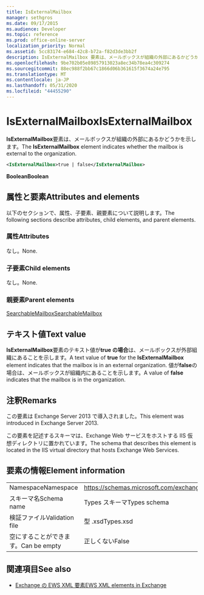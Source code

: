 ```yaml
---
title: IsExternalMailbox
manager: sethgros
ms.date: 09/17/2015
ms.audience: Developer
ms.topic: reference
ms.prod: office-online-server
localization_priority: Normal
ms.assetid: 5cc83174-e684-42c8-b72a-f82d3de3bb2f
description: IsExternalMailbox 要素は、メールボックスが組織の外部にあるかどうかを示します。
ms.openlocfilehash: 9be702b05e89857913023a8ec34b78ea4c309274
ms.sourcegitcommit: 88ec988f2bb67c1866d06b361615f3674a24e795
ms.translationtype: MT
ms.contentlocale: ja-JP
ms.lasthandoff: 05/31/2020
ms.locfileid: "44455290"
---
```

# <a name="isexternalmailbox"></a><span data-ttu-id="821c9-103">IsExternalMailbox</span><span class="sxs-lookup"><span data-stu-id="821c9-103">IsExternalMailbox</span></span>

<span data-ttu-id="821c9-104">**IsExternalMailbox**要素は、メールボックスが組織の外部にあるかどうかを示します。</span><span class="sxs-lookup"><span data-stu-id="821c9-104">The **IsExternalMailbox** element indicates whether the mailbox is external to the organization.</span></span> 
  
```XML
<IsExternalMailbox>true | false</IsExternalMailbox>
```

 <span data-ttu-id="821c9-105">**Boolean**</span><span class="sxs-lookup"><span data-stu-id="821c9-105">**Boolean**</span></span>
## <a name="attributes-and-elements"></a><span data-ttu-id="821c9-106">属性と要素</span><span class="sxs-lookup"><span data-stu-id="821c9-106">Attributes and elements</span></span>

<span data-ttu-id="821c9-107">以下のセクションで、属性、子要素、親要素について説明します。</span><span class="sxs-lookup"><span data-stu-id="821c9-107">The following sections describe attributes, child elements, and parent elements.</span></span>
  
### <a name="attributes"></a><span data-ttu-id="821c9-108">属性</span><span class="sxs-lookup"><span data-stu-id="821c9-108">Attributes</span></span>

<span data-ttu-id="821c9-109">なし。</span><span class="sxs-lookup"><span data-stu-id="821c9-109">None.</span></span>
  
### <a name="child-elements"></a><span data-ttu-id="821c9-110">子要素</span><span class="sxs-lookup"><span data-stu-id="821c9-110">Child elements</span></span>

<span data-ttu-id="821c9-111">なし。</span><span class="sxs-lookup"><span data-stu-id="821c9-111">None.</span></span>
  
### <a name="parent-elements"></a><span data-ttu-id="821c9-112">親要素</span><span class="sxs-lookup"><span data-stu-id="821c9-112">Parent elements</span></span>

[<span data-ttu-id="821c9-113">SearchableMailbox</span><span class="sxs-lookup"><span data-stu-id="821c9-113">SearchableMailbox</span></span>](searchablemailbox.md)
  
## <a name="text-value"></a><span data-ttu-id="821c9-114">テキスト値</span><span class="sxs-lookup"><span data-stu-id="821c9-114">Text value</span></span>

<span data-ttu-id="821c9-115">**IsExternalMailbox**要素のテキスト値が**true の場合**は、メールボックスが外部組織にあることを示します。</span><span class="sxs-lookup"><span data-stu-id="821c9-115">A text value of **true** for the **IsExternalMailbox** element indicates that the mailbox is in an external organization.</span></span> <span data-ttu-id="821c9-116">値が**false**の場合は、メールボックスが組織内にあることを示します。</span><span class="sxs-lookup"><span data-stu-id="821c9-116">A value of **false** indicates that the mailbox is in the organization.</span></span> 
  
## <a name="remarks"></a><span data-ttu-id="821c9-117">注釈</span><span class="sxs-lookup"><span data-stu-id="821c9-117">Remarks</span></span>

<span data-ttu-id="821c9-118">この要素は Exchange Server 2013 で導入されました。</span><span class="sxs-lookup"><span data-stu-id="821c9-118">This element was introduced in Exchange Server 2013.</span></span>
  
<span data-ttu-id="821c9-119">この要素を記述するスキーマは、Exchange Web サービスをホストする IIS 仮想ディレクトリに置かれています。</span><span class="sxs-lookup"><span data-stu-id="821c9-119">The schema that describes this element is located in the IIS virtual directory that hosts Exchange Web Services.</span></span>
  
## <a name="element-information"></a><span data-ttu-id="821c9-120">要素の情報</span><span class="sxs-lookup"><span data-stu-id="821c9-120">Element information</span></span>

|||
|:-----|:-----|
|<span data-ttu-id="821c9-121">Namespace</span><span class="sxs-lookup"><span data-stu-id="821c9-121">Namespace</span></span>  <br/> |https://schemas.microsoft.com/exchange/services/2006/types  <br/> |
|<span data-ttu-id="821c9-122">スキーマ名</span><span class="sxs-lookup"><span data-stu-id="821c9-122">Schema name</span></span>  <br/> |<span data-ttu-id="821c9-123">Types スキーマ</span><span class="sxs-lookup"><span data-stu-id="821c9-123">Types schema</span></span>  <br/> |
|<span data-ttu-id="821c9-124">検証ファイル</span><span class="sxs-lookup"><span data-stu-id="821c9-124">Validation file</span></span>  <br/> |<span data-ttu-id="821c9-125">型 .xsd</span><span class="sxs-lookup"><span data-stu-id="821c9-125">Types.xsd</span></span>  <br/> |
|<span data-ttu-id="821c9-126">空にすることができます。</span><span class="sxs-lookup"><span data-stu-id="821c9-126">Can be empty</span></span>  <br/> |<span data-ttu-id="821c9-127">正しくない</span><span class="sxs-lookup"><span data-stu-id="821c9-127">False</span></span>  <br/> |
   
## <a name="see-also"></a><span data-ttu-id="821c9-128">関連項目</span><span class="sxs-lookup"><span data-stu-id="821c9-128">See also</span></span>



- [<span data-ttu-id="821c9-129">Exchange の EWS XML 要素</span><span class="sxs-lookup"><span data-stu-id="821c9-129">EWS XML elements in Exchange</span></span>](ews-xml-elements-in-exchange.md)

